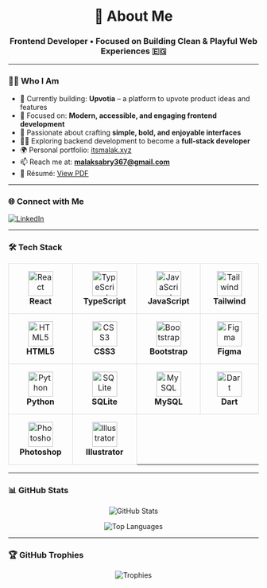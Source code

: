 <h1 align="center">💫 About Me</h1>
<h3 align="center">Frontend Developer • Focused on Building Clean & Playful Web Experiences 🇪🇬</h3>

---

### 👩‍💻 Who I Am

- 🔭 Currently building: **Upvotia** – a platform to upvote product ideas and features  
- 🎯 Focused on: **Modern, accessible, and engaging frontend development**  
- 🎨 Passionate about crafting **simple, bold, and enjoyable interfaces**  
- 👩‍🚀 Exploring backend development to become a **full-stack developer**  
- 🌍 Personal portfolio: [itsmalak.xyz](https://itsmalak.xyz/)  
- 📫 Reach me at: **malaksabry367@gmail.com**  
- 📄 Résumé: [View PDF](https://drive.google.com/file/d/1MHZLLCiAy7w6XeTrDqtI88JbeRmvTH9r/view?usp=drive_link)  

---

### 🌐 Connect with Me

[![LinkedIn](https://img.shields.io/badge/LinkedIn-Malak%20Sabry-blue?style=flat&logo=linkedin)](https://www.linkedin.com/in/malak-sabry-muhammad440221)

---

### 🛠️ Tech Stack

<table>
  <tr>
    <td align="center" style="padding: 15px; border: 1px solid #ddd; border-radius: 8px; margin: 10px; width: 120px;">
      <img src="https://cdn.jsdelivr.net/gh/devicons/devicon/icons/react/react-original.svg" width="50" height="50" alt="React"/><br/>
      <strong>React</strong>
    </td>
    <td align="center" style="padding: 15px; border: 1px solid #ddd; border-radius: 8px; margin: 10px; width: 120px;">
      <img src="https://cdn.jsdelivr.net/gh/devicons/devicon/icons/typescript/typescript-original.svg" width="50" height="50" alt="TypeScript"/><br/>
      <strong>TypeScript</strong>
    </td>
    <td align="center" style="padding: 15px; border: 1px solid #ddd; border-radius: 8px; margin: 10px; width: 120px;">
      <img src="https://cdn.jsdelivr.net/gh/devicons/devicon/icons/javascript/javascript-original.svg" width="50" height="50" alt="JavaScript"/><br/>
      <strong>JavaScript</strong>
    </td>
    <td align="center" style="padding: 15px; border: 1px solid #ddd; border-radius: 8px; margin: 10px; width: 120px;">
      <img src="https://cdn.jsdelivr.net/gh/devicons/devicon/icons/tailwindcss/tailwindcss.svg" width="50" height="50" alt="Tailwind"/><br/>
      <strong>Tailwind</strong>
    </td>
  </tr>
  <tr>
    <td align="center" style="padding: 15px; border: 1px solid #ddd; border-radius: 8px; margin: 10px; width: 120px;">
      <img src="https://cdn.jsdelivr.net/gh/devicons/devicon/icons/html5/html5-original.svg" width="50" height="50" alt="HTML5"/><br/>
      <strong>HTML5</strong>
    </td>
    <td align="center" style="padding: 15px; border: 1px solid #ddd; border-radius: 8px; margin: 10px; width: 120px;">
      <img src="https://cdn.jsdelivr.net/gh/devicons/devicon/icons/css3/css3-original.svg" width="50" height="50" alt="CSS3"/><br/>
      <strong>CSS3</strong>
    </td>
    <td align="center" style="padding: 15px; border: 1px solid #ddd; border-radius: 8px; margin: 10px; width: 120px;">
      <img src="https://cdn.jsdelivr.net/gh/devicons/devicon/icons/bootstrap/bootstrap-plain.svg" width="50" height="50" alt="Bootstrap"/><br/>
      <strong>Bootstrap</strong>
    </td>
    <td align="center" style="padding: 15px; border: 1px solid #ddd; border-radius: 8px; margin: 10px; width: 120px;">
      <img src="https://cdn.jsdelivr.net/gh/devicons/devicon/icons/figma/figma-original.svg" width="50" height="50" alt="Figma"/><br/>
      <strong>Figma</strong>
    </td>
  </tr>
  <tr>
    <td align="center" style="padding: 15px; border: 1px solid #ddd; border-radius: 8px; margin: 10px; width: 120px;">
      <img src="https://cdn.jsdelivr.net/gh/devicons/devicon/icons/python/python-original.svg" width="50" height="50" alt="Python"/><br/>
      <strong>Python</strong>
    </td>
    <td align="center" style="padding: 15px; border: 1px solid #ddd; border-radius: 8px; margin: 10px; width: 120px;">
      <img src="https://cdn.jsdelivr.net/gh/devicons/devicon/icons/sqlite/sqlite-original.svg" width="50" height="50" alt="SQLite"/><br/>
      <strong>SQLite</strong>
    </td>
    <td align="center" style="padding: 15px; border: 1px solid #ddd; border-radius: 8px; margin: 10px; width: 120px;">
      <img src="https://cdn.jsdelivr.net/gh/devicons/devicon/icons/mysql/mysql-original-wordmark.svg" width="50" height="50" alt="MySQL"/><br/>
      <strong>MySQL</strong>
    </td>
    <td align="center" style="padding: 15px; border: 1px solid #ddd; border-radius: 8px; margin: 10px; width: 120px;">
      <img src="https://cdn.jsdelivr.net/gh/devicons/devicon/icons/dart/dart-original.svg" width="50" height="50" alt="Dart"/><br/>
      <strong>Dart</strong>
    </td>
  </tr>
  <tr>
    <td align="center" style="padding: 15px; border: 1px solid #ddd; border-radius: 8px; margin: 10px; width: 120px;">
      <img src="https://cdn.jsdelivr.net/gh/devicons/devicon/icons/photoshop/photoshop-plain.svg" width="50" height="50" alt="Photoshop"/><br/>
      <strong>Photoshop</strong>
    </td>
    <td align="center" style="padding: 15px; border: 1px solid #ddd; border-radius: 8px; margin: 10px; width: 120px;">
      <img src="https://cdn.jsdelivr.net/gh/devicons/devicon/icons/illustrator/illustrator-plain.svg" width="50" height="50" alt="Illustrator"/><br/>
      <strong>Illustrator</strong>
    </td>
    <td></td>
    <td></td>
  </tr>
</table>


---

### 📊 GitHub Stats 

<p align="center">
  <img src="https://github-readme-stats.vercel.app/api?username=malak-sabry-104&show_icons=true&theme=radical&hide_border=true" alt="GitHub Stats" />
</p>

<p align="center">
  <img src="https://github-readme-stats.vercel.app/api/top-langs?username=malak-sabry-104&layout=compact&theme=radical&hide_border=true" alt="Top Languages" />
</p>

---

### 🏆 GitHub Trophies

<p align="center">
  <img src="https://github-profile-trophy.vercel.app/?username=malak-sabry-104&theme=darkhub&no-frame=true&no-bg=true&title=Stars,Commits,Followers,PullRequest,Issues,Repositories" alt="Trophies" />
</p>
